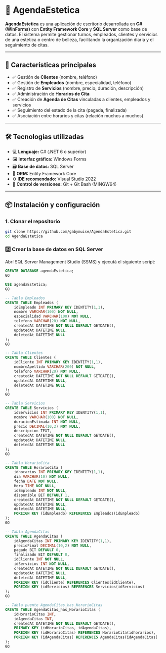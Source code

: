 # 💅 AgendaEstetica

**AgendaEstetica** es una aplicación de escritorio desarrollada en **C# (WinForms)** con **Entity Framework Core** y **SQL Server** como base de datos. El sistema permite gestionar turnos, empleados, clientes y servicios de una estética o centro de belleza, facilitando la organización diaria y el seguimiento de citas.

---

## 🚀 Características principales

- ✅ Gestión de **Clientes** (nombre, teléfono)
- ✅ Gestión de **Empleados** (nombre, especialidad, teléfono)
- ✅ Registro de **Servicios** (nombre, precio, duración, descripción)
- ✅ Administración de **Horarios de Cita**
- ✅ Creación de **Agenda de Citas** vinculadas a clientes, empleados y servicios
- ✅ Seguimiento del estado de la cita (pagada, finalizada)
- ✅ Asociación entre horarios y citas (relación muchos a muchos)

---

## 🛠️ Tecnologías utilizadas

- 💻 **Lenguaje:** C# (.NET 6 o superior)
- 🖼️ **Interfaz gráfica:** Windows Forms
- 🗃️ **Base de datos:** SQL Server
- 🧠 **ORM:** Entity Framework Core
- ⚙️ **IDE recomendado:** Visual Studio 2022
- 🐙 **Control de versiones:** Git + Git Bash (MINGW64)

---

## 📦 Instalación y configuración

### 1. Clonar el repositorio

```bash
git clone https://github.com/gabymuise/AgendaEstetica.git
cd AgendaEstetica
```

### 2️⃣ Crear la base de datos en SQL Server

Abrí SQL Server Management Studio (SSMS) y ejecutá el siguiente script:

```sql
CREATE DATABASE agendaEstetica;
GO

USE agendaEstetica;
GO

-- Tabla Empleados
CREATE TABLE Empleados (
    idEmpleado INT PRIMARY KEY IDENTITY(1,1),
    nombre VARCHAR(100) NOT NULL,
    especialidad VARCHAR(100) NOT NULL,
    telefono VARCHAR(20) NOT NULL,
    createdAt DATETIME NOT NULL DEFAULT GETDATE(),
    updatedAt DATETIME NULL,
    deletedAt DATETIME NULL
);
GO

-- Tabla Clientes
CREATE TABLE Clientes (
    idCliente INT PRIMARY KEY IDENTITY(1,1),
    nombreApellido VARCHAR(200) NOT NULL,
    telefono VARCHAR(20) NOT NULL,
    createdAt DATETIME NOT NULL DEFAULT GETDATE(),
    updatedAt DATETIME NULL,
    deletedAt DATETIME NULL
);
GO

-- Tabla Servicios
CREATE TABLE Servicios (
    idServicios INT PRIMARY KEY IDENTITY(1,1),
    nombre VARCHAR(100) NOT NULL,
    duracionEstimada INT NOT NULL,
    precio DECIMAL(10,2) NOT NULL,
    descripcion TEXT,
    createdAt DATETIME NOT NULL DEFAULT GETDATE(),
    updatedAt DATETIME NULL,
    deletedAt DATETIME NULL
);
GO

-- Tabla HorarioCita
CREATE TABLE HorarioCita (
    idhorarios INT PRIMARY KEY IDENTITY(1,1),
    dia VARCHAR(10) NOT NULL,
    fecha DATE NOT NULL,
    Hora TIME NOT NULL,
    idEmpleado INT NOT NULL,
    disponible BIT DEFAULT 1,
    createdAt DATETIME NOT NULL DEFAULT GETDATE(),
    updatedAt DATETIME NULL,
    deletedAt DATETIME NULL,
    FOREIGN KEY (idEmpleado) REFERENCES Empleados(idEmpleado)
);
GO

-- Tabla AgendaCitas
CREATE TABLE AgendaCitas (
    idAgendaCitas INT PRIMARY KEY IDENTITY(1,1),
    precioFinal DECIMAL(10,2) NOT NULL,
    pagado BIT DEFAULT 0,
    finalizado BIT DEFAULT 0,
    idCliente INT NOT NULL,
    idServicios INT NOT NULL,
    createdAt DATETIME NOT NULL DEFAULT GETDATE(),
    updatedAt DATETIME NULL,
    deletedAt DATETIME NULL,
    FOREIGN KEY (idCliente) REFERENCES Clientes(idCliente),
    FOREIGN KEY (idServicios) REFERENCES Servicios(idServicios)
);
GO

-- Tabla puente AgendaCitas_has_HorarioCitas
CREATE TABLE AgendaCitas_has_HorarioCitas (
    idHorarioCitas INT,
    idAgendaCitas INT,
    createdAt DATETIME NOT NULL DEFAULT GETDATE(),
    PRIMARY KEY (idHorarioCitas, idAgendaCitas),
    FOREIGN KEY (idHorarioCitas) REFERENCES HorarioCita(idhorarios),
    FOREIGN KEY (idAgendaCitas) REFERENCES AgendaCitas(idAgendaCitas)
);
GO
```

